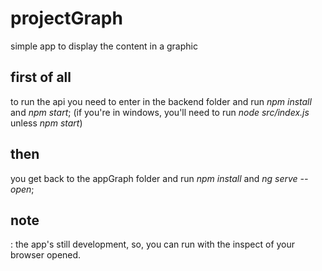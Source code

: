 # projectGraph
simple app to display the content in a graphic

## first of all

to run the api you need to enter in the backend folder and run *npm install* and *npm start*;
(if you're in windows, you'll need to run *node src/index.js* unless *npm start*)

## then
you get back to the appGraph folder and run *npm install* and *ng serve --open*;

## note
: the app's still development, so, you can run with the inspect of your browser opened.
